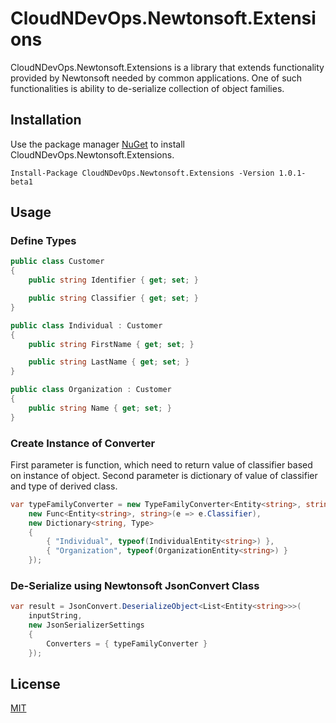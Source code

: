 # CloudNDevOps.Newtonsoft.Extensions

CloudNDevOps.Newtonsoft.Extensions is a library that extends functionality provided by Newtonsoft needed by common applications. One of such functionalities is ability to de-serialize collection of object families.

## Installation

Use the package manager [NuGet](https://www.nuget.org/) to install CloudNDevOps.Newtonsoft.Extensions.

```Package Manager Console
Install-Package CloudNDevOps.Newtonsoft.Extensions -Version 1.0.1-beta1
```

## Usage

### Define Types
``` C#
public class Customer
{
    public string Identifier { get; set; }

    public string Classifier { get; set; }
}

public class Individual : Customer
{
    public string FirstName { get; set; }

    public string LastName { get; set; }
}

public class Organization : Customer
{
    public string Name { get; set; }
}
```

### Create Instance of Converter
First parameter is function, which need to return value of classifier based on instance of object. Second parameter is dictionary of value of classifier and type of derived class.

```C#
var typeFamilyConverter = new TypeFamilyConverter<Entity<string>, string>(
    new Func<Entity<string>, string>(e => e.Classifier),
    new Dictionary<string, Type>
    {
        { "Individual", typeof(IndividualEntity<string>) },
        { "Organization", typeof(OrganizationEntity<string>) }
    });
```
### De-Serialize using Newtonsoft JsonConvert Class
```C#
var result = JsonConvert.DeserializeObject<List<Entity<string>>>(
    inputString,
    new JsonSerializerSettings
    {
        Converters = { typeFamilyConverter }
    });
```

## License
[MIT](https://choosealicense.com/licenses/mit/)
